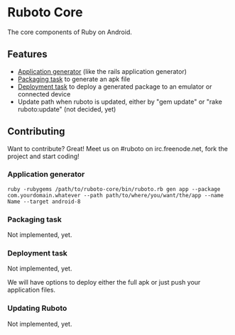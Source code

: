 Ruboto Core
=============

The core components of Ruby on Android.

Features
-------

* [Application generator](#application_generator) (like the rails application generator)
* [Packaging task](#packaging_task) to generate an apk file
* [Deployment task](#deployment_task) to deploy a generated package to an emulator or connected device
* Update path when ruboto is updated, either by "gem update" or "rake ruboto:update" (not decided, yet)

Contributing
------------

Want to contribute? Great! Meet us on #ruboto on irc.freenode.net, fork the project and start coding!



### Application generator


    ruby -rubygems /path/to/ruboto-core/bin/ruboto.rb gen app --package com.yourdomain.whatever --path path/to/where/you/want/the/app --name Name --target android-8

### Packaging task

Not implemented, yet.

### Deployment task

Not implemented, yet.

We will have options to deploy either the full apk or just push your application files.

### Updating Ruboto

Not implemented, yet.

